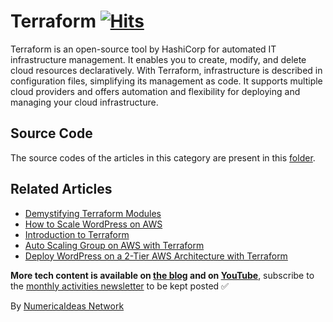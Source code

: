 # Terraform&nbsp;[![Hits](https://hits.seeyoufarm.com/api/count/incr/badge.svg?url=https%3A%2F%2Fgithub.com%2Fnumerica-ideas%2Fcommunity%2Ftree%2Fmaster%2Fterraform&count_bg=%2379C83D&title_bg=%23555555&icon=&icon_color=%23E7E7E7&title=hits&edge_flat=false)](https://numericaideas.com/blog/tag/terraform)

Terraform is an open-source tool by HashiCorp for automated IT infrastructure management. It enables you to create, modify, and delete cloud resources declaratively. With Terraform, infrastructure is described in configuration files, simplifying its management as code. It supports multiple cloud providers and offers automation and flexibility for deploying and managing your cloud infrastructure.

## Source Code
The source codes of the articles in this category are present in this [folder](./).

## Related Articles
<!-- TAG-POSTS-LIST:START -->
- [Demystifying Terraform Modules](https://numericaideas.com/blog/terraform-modules/)
- [How to Scale WordPress on AWS](https://numericaideas.com/blog/aws-scale-wordpress/)
- [Introduction to Terraform](https://numericaideas.com/blog/introduction-to-terraform/)
- [Auto Scaling Group on AWS with Terraform](https://numericaideas.com/blog/auto-scaling-group-on-aws-with-terraform/)
- [Deploy WordPress on a 2-Tier AWS Architecture with Terraform](https://numericaideas.com/blog/deploy-wordpress-2-tier-aws-architecture-with-terraform/)
<!-- TAG-POSTS-LIST:END -->

**More tech content is available on [the blog](https://numericaideas.com/blog/) and on [YouTube](https://www.youtube.com/@numericaideas/channels?sub_confirmation=1)**, subscribe to the [monthly activities newsletter](https://numericaideas.com/blog/category/news/) to be kept posted ✅

By [NumericaIdeas Network](https://numericaideas.com)
